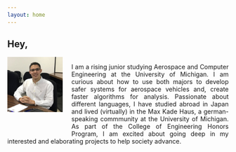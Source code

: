 ```yaml
---
layout: home
---
```


## Hey,

<div style="float:left;">
  <img style="padding: 0px 20px 50px 0px;" src="./pictures/Jose_Luiz.jpg" alt="drawing" width="25%" align="left" />
  <div>
  <p align="justify"> I am a rising junior studying Aerospace and Computer Engineering at the University of Michigan. I am curious about how to use both majors to develop safer systems for aerospace vehicles and, create faster algorithms for analysis. Passionate about different languages, I have studied abroad in Japan and lived (virtually) in the Max Kade Haus, a german-speaking commmunity at the University of Michigan. As part of the College of Engineering Honors Program, I am excited about going deep in my interested and elaborating projects to help society advance.
  </p>
  </div>
</div>


